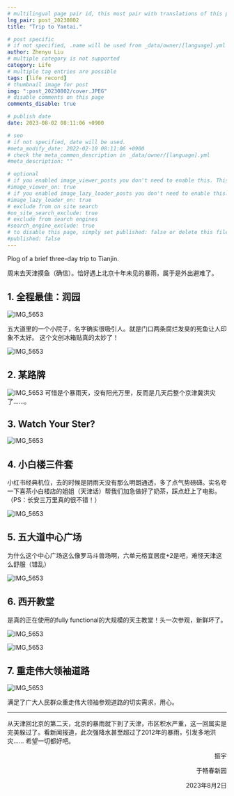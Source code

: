 ```yaml
---
# multilingual page pair id, this must pair with translations of this page. (This name must be unique)
lng_pair: post_20230802
title: "Trip to Yantai."

# post specific
# if not specified, .name will be used from _data/owner/[language].yml
author: Zhenyu Liu
# multiple category is not supported
category: Life
# multiple tag entries are possible
tags: [life record]
# thumbnail image for post
img: ":post_20230802/cover.JPEG"
# disable comments on this page
comments_disable: true

# publish date
date: 2023-08-02 08:11:06 +0900

# seo
# if not specified, date will be used.
#meta_modify_date: 2022-02-10 08:11:06 +0900
# check the meta_common_description in _data/owner/[language].yml
#meta_description: ""

# optional
# if you enabled image_viewer_posts you don't need to enable this. This is only if image_viewer_posts = false
#image_viewer_on: true
# if you enabled image_lazy_loader_posts you don't need to enable this. This is only if image_lazy_loader_posts = false
#image_lazy_loader_on: true
# exclude from on site search
#on_site_search_exclude: true
# exclude from search engines
#search_engine_exclude: true
# to disable this page, simply set published: false or delete this file
#published: false
---
```


<!-- outline-start -->

Plog of a brief three-day trip to Tianjin.

<!-- outline-end -->

周末去天津摸鱼（确信）。恰好遇上北京十年未见的暴雨，属于是外出避难了。


## 1. 全程最佳：润园

![IMG_5653](https://raw.githubusercontent.com/liuzhenyu-yyy/liuzhenyu-yyy.github.io/main/assets/img/posts/post_20230809/IMG_6530.JPEG)

五大道里的一个小院子，名字确实很吸引人。就是门口两条腐烂发臭的死鱼让人印象不太好。
这个文创冰箱贴真的太妙了！

![IMG_5653](https://raw.githubusercontent.com/liuzhenyu-yyy/liuzhenyu-yyy.github.io/main/assets/img/posts/post_20230809/IMG_6441.JPEG)


## 2. 某路牌
![IMG_5653](https://raw.githubusercontent.com/liuzhenyu-yyy/liuzhenyu-yyy.github.io/main/assets/img/posts/post_20230809/IMG_6455.JPEG)
可惜是个暴雨天，没有阳光万里，反而是几天后整个京津冀洪灾了……。

## 3. Watch Your Ster?
![IMG_5653](https://raw.githubusercontent.com/liuzhenyu-yyy/liuzhenyu-yyy.github.io/main/assets/img/posts/post_20230809/IMG_6461.JPEG)

## 4. 小白楼三件套

小红书经典机位，去的时候是阴雨天没有那么明朗通透，多了点气势磅礴。实名夸一下喜茶小白楼店的姐姐（天津话）帮我们加急做好了奶茶，踩点赶上了电影。（PS：长安三万里真的很不错！）

![IMG_5653](https://raw.githubusercontent.com/liuzhenyu-yyy/liuzhenyu-yyy.github.io/main/assets/img/posts/post_20230809/IMG_6459.JPEG)

## 5. 五大道中心广场

为什么这个中心广场这么像罗马斗兽场啊，六单元格宜居度+2是吧，难怪天津这么舒服（错乱）

![IMG_5653](https://raw.githubusercontent.com/liuzhenyu-yyy/liuzhenyu-yyy.github.io/main/assets/img/posts/post_20230809/IMG_6527.JPEG)


## 6. 西开教堂
是真的正在使用的fully functional的大规模的天主教堂！头一次参观，新鲜坏了。

![IMG_5653](https://raw.githubusercontent.com/liuzhenyu-yyy/liuzhenyu-yyy.github.io/main/assets/img/posts/post_20230809/IMG_6499.JPEG)

![IMG_5653](https://raw.githubusercontent.com/liuzhenyu-yyy/liuzhenyu-yyy.github.io/main/assets/img/posts/post_20230809/IMG_6500.JPEG)

## 7. 重走伟大领袖道路

![IMG_5653](https://raw.githubusercontent.com/liuzhenyu-yyy/liuzhenyu-yyy.github.io/main/assets/img/posts/post_20230809/IMG_6481.JPEG)

满足了广大人民群众重走伟大领袖参观道路的切实需求，用心。

---

从天津回北京的第二天，北京的暴雨就下到了天津，市区积水严重，这一回属实是完美躲过了。看新闻报道，此次强降水甚至超过了2012年的暴雨，引发多地洪灾……
希望一切都好吧。


  <p align="right">振宇</p>

  <p align="right">于畅春新园</p>

  <p align="right">2023年8月2日</p>
